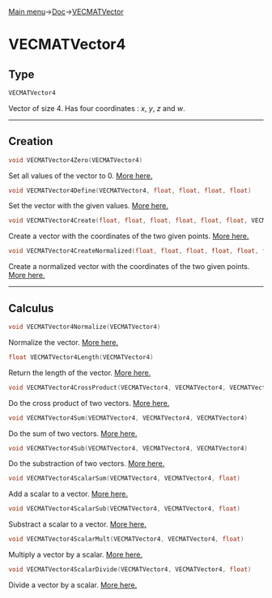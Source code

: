 [Main menu](../../Readme.md)->[Doc](../VECMATKit.md)->[VECMATVector](VECMATVector.md)

# **VECMATVector4**
## **Type**

```C
VECMATVector4
```
Vector of size 4. Has four coordinates : _x_, _y_, _z_ and _w_.
_____________
## **Creation**

```C
void VECMATVector4Zero(VECMATVector4)
```
Set all values of the vector to 0. [More here.](./functions/VECMATVector4/VECMATVector4Zero.md)

```C
void VECMATVector4Define(VECMATVector4, float, float, float, float)
```
Set the vector with the given values. [More here.](./functions/VECMATVector4/VECMATVector4Define.md)

```C
void VECMATVector4Create(float, float, float, float, float, float, VECMATVector4)
```
Create a vector with the coordinates of the two given points. [More here.](./functions/VECMATVector4/VECMATVector4Create.md)

```C
void VECMATVector4CreateNormalized(float, float, float, float, float, float, VECMATVector4)
```
Create a normalized vector with the coordinates of the two given points. [More here.](./functions/VECMATVector4/VECMATVector4CreateNormalized.md)

________________
## **Calculus**


```C
void VECMATVector4Normalize(VECMATVector4)
````
Normalize the vector. [More here.](./functions/VECMATVector4/VECMATVector4Normalize.md)

```C
float VECMATVector4Length(VECMATVector4)
```
Return the length of the vector. [More here.](./functions/VECMATVector4/VECMATVector4Length.md)


```C
void VECMATVector4CrossProduct(VECMATVector4, VECMATVector4, VECMATVector4)
```
Do the cross product of two vectors. [More here.](./functions/VECMATVector4/VECMATVector4CrossProduct.md)


```C
void VECMATVector4Sum(VECMATVector4, VECMATVector4, VECMATVector4)
```
Do the sum of two vectors. [More here.](./functions/VECMATVector4/VECMATVector4Sum.md)

```C
void VECMATVector4Sub(VECMATVector4, VECMATVector4, VECMATVector4)
```
Do the substraction of two vectors. [More here.](./functions/VECMATVector4/VECMATVector4Sub.md)

```C
void VECMATVector4ScalarSum(VECMATVector4, VECMATVector4, float)
```
Add a scalar to a vector. [More here.](./functions/VECMATVector4/VECMATVector4ScalarSum.md)

```C
void VECMATVector4ScalarSub(VECMATVector4, VECMATVector4, float)
```
Substract a scalar to a vector. [More here.](./functions/VECMATVector4/VECMATVector4ScalarSub.md)

```C
void VECMATVector4ScalarMult(VECMATVector4, VECMATVector4, float)
````
Multiply a vector by a scalar. [More here.](./functions/VECMATVector4/VECMATVector4ScalarMult.md)

```C
void VECMATVector4ScalarDivide(VECMATVector4, VECMATVector4, float)
```
Divide a vector by a scalar. [More here.](./functions/VECMATVector4/VECMATVector4ScalarDivide.md)
